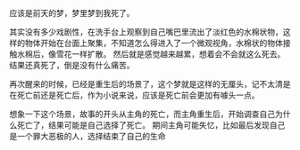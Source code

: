 应该是前天的梦，梦里梦到我死了。

其实没有多少戏剧性，在洗手台上观察到自己嘴巴里流出了淡红色的水棉状物，这样的物体开始在台面上聚集，不知道怎么得进入了一个微观视角，水棉状的物体接触水棉后，像雪花一样扩散。
然后就是感觉越来越累，想着会不会就这么死去。结果还真死了，倒是没有什么痛苦。

再次醒来的时候，已经是重生后的场景了，这个梦就是这样的无厘头，记不太清是在死亡前还是死亡后，作为小说来说，应该是死亡前会更加有噱头一点。

想象一下这个场景，故事的开头从主角的死亡，而主角重生后，开始调查自己为什么死亡了，结果可能是自己选择了死亡。
期间主角可能失忆，比如最后发现自己是一个罪大恶极的人，选择结束了自己的生命